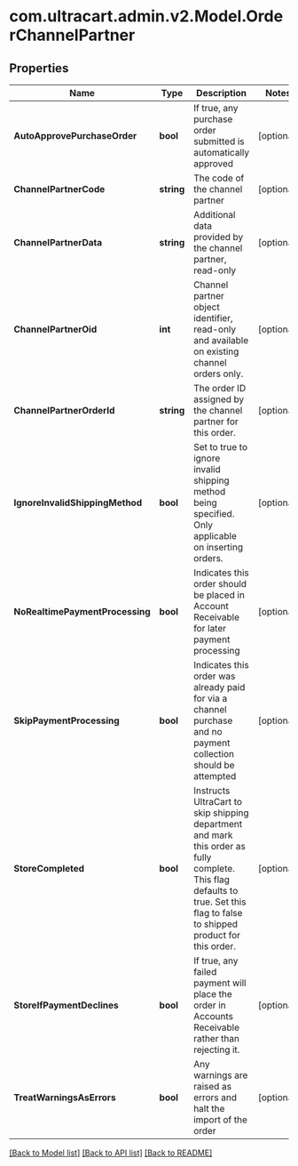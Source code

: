 
# com.ultracart.admin.v2.Model.OrderChannelPartner

## Properties

Name | Type | Description | Notes
------------ | ------------- | ------------- | -------------
**AutoApprovePurchaseOrder** | **bool** | If true, any purchase order submitted is automatically approved | [optional] 
**ChannelPartnerCode** | **string** | The code of the channel partner | [optional] 
**ChannelPartnerData** | **string** | Additional data provided by the channel partner, read-only | [optional] 
**ChannelPartnerOid** | **int** | Channel partner object identifier, read-only and available on existing channel orders only. | [optional] 
**ChannelPartnerOrderId** | **string** | The order ID assigned by the channel partner for this order. | [optional] 
**IgnoreInvalidShippingMethod** | **bool** | Set to true to ignore invalid shipping method being specified.  Only applicable on inserting orders. | [optional] 
**NoRealtimePaymentProcessing** | **bool** | Indicates this order should be placed in Account Receivable for later payment processing | [optional] 
**SkipPaymentProcessing** | **bool** | Indicates this order was already paid for via a channel purchase and no payment collection should be attempted | [optional] 
**StoreCompleted** | **bool** | Instructs UltraCart to skip shipping department and mark this order as fully complete.  This flag defaults to true.  Set this flag to false to shipped product for this order. | [optional] 
**StoreIfPaymentDeclines** | **bool** | If true, any failed payment will place the order in Accounts Receivable rather than rejecting it. | [optional] 
**TreatWarningsAsErrors** | **bool** | Any warnings are raised as errors and halt the import of the order | [optional] 

[[Back to Model list]](../README.md#documentation-for-models)
[[Back to API list]](../README.md#documentation-for-api-endpoints)
[[Back to README]](../README.md)

